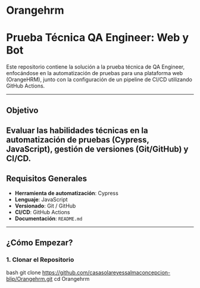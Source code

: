 # Orangehrm
# Prueba Técnica QA Engineer: Web y Bot

Este repositorio contiene la solución a la prueba técnica de QA Engineer, enfocándose en la automatización de pruebas para una plataforma web (OrangeHRM), junto con la configuración de un pipeline de CI/CD utilizando GitHub Actions.

---
## Objetivo
Evaluar las habilidades técnicas en la automatización de pruebas (Cypress, JavaScript), gestión de versiones (Git/GitHub) y CI/CD.
---
## Requisitos Generales

*   **Herramienta de automatización**: Cypress
*   **Lenguaje**: JavaScript
*   **Versionado**: Git / GitHub
*   **CI/CD**: GitHub Actions
*   **Documentación**: `README.md`
---
## ¿Cómo Empezar?
### 1. Clonar el Repositorio
bash
git clone https://github.com/casasolareyessalmaconcepcion-blip/Orangehrm.git
cd Orangehrm
